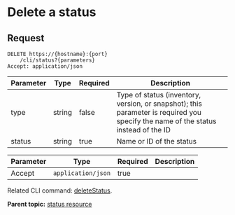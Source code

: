 # Delete a status

## Request

```
DELETE https://{hostname}:{port}
    /cli/status?{parameters}
Accept: application/json

```

|Parameter|Type|Required|Description|
|---------|----|--------|-----------|
|type|string|false|Type of status \(inventory, version, or snapshot\); this parameter is required you specify the name of the status instead of the ID|
|status|string|true|Name or ID of the status|

|Parameter|Type|Required|Description|
|---------|----|--------|-----------|
|Accept|`application/json`|true| |

Related CLI command: [deleteStatus](udclient_deletestatus.md).

**Parent topic:** [status resource](../../com.udeploy.api.doc/topics/rest_cli_status.md)

